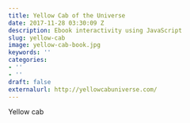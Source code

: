 ```yaml
---
title: Yellow Cab of the Universe
date: 2017-11-28 03:30:09 Z
description: Ebook interactivity using JavaScript
slug: yellow-cab
image: yellow-cab-book.jpg
keywords: ''
categories:
- ''
- ''
draft: false
externalurl: http://yellowcabuniverse.com/
---
```


Yellow cab